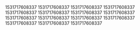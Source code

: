 1531717608337
1531717608337
1531717608337
1531717608337
1531717608337
1531717608337
1531717608337
1531717608337
1531717608337
1531717608337
1531717608337
1531717608337
1531717608337
1531717608337
1531717608337